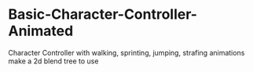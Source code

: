 # Basic-Character-Controller-Animated
Character Controller with walking, sprinting, jumping, strafing animations
make a 2d blend tree to use

